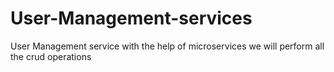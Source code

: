 # User-Management-services
User Management service with the help of microservices we will perform all the crud operations
